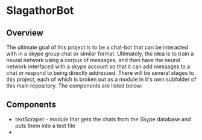 # SlagathorBot
## Overview
The ultimate goal of this project is to be a chat-bot that can be interacted with in a skype group chat or similar format. Ultimately, the idea is to train a neural network using a corpus of messages, and then have the neural network interfaced with a skype account so that it can add messages to a chat or respond to being directly addressed. There will be several stages to this project, each of which is broken out as a module in it's own subfolder of this main repository. The components are listed below:

## Components
* textScraper - module that gets the chats from the Skype database and puts them into a text file
* 
